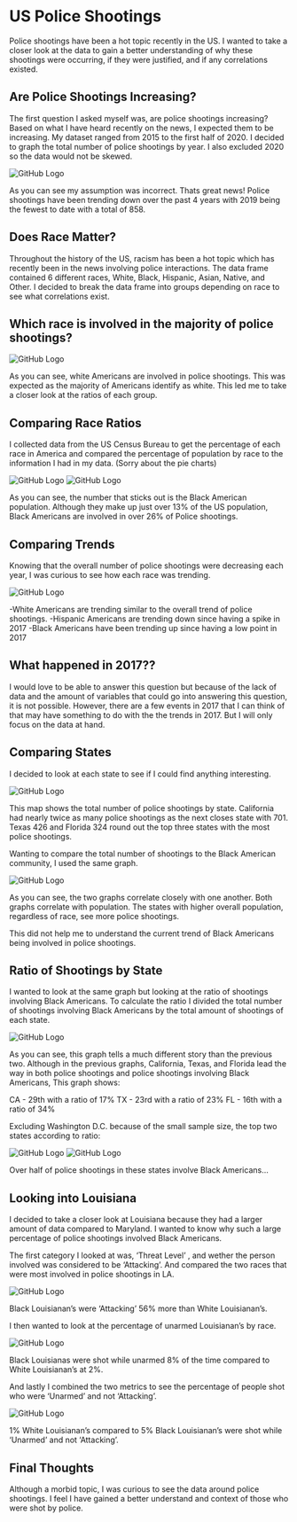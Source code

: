 # US Police Shootings

Police shootings have been a hot topic recently in the US. I wanted to take a closer look at the data to gain a better understanding of why these shootings were occurring, if they were justified, and if any correlations existed. 

## Are Police Shootings Increasing?

The first question I asked myself was, are police shootings increasing? Based on what I have heard recently on the news, I expected them to be increasing. My dataset ranged from 2015 to the first half of 2020. I decided to graph the total number of police shootings by year. I also excluded 2020 so the data would not be skewed.

![GitHub Logo](./shootings_per_year.png)

As you can see my assumption was incorrect. Thats great news! Police shootings have been trending down over the past 4 years with 2019 being the fewest to date with a total of 858.


## Does Race Matter?

Throughout the history of the US, racism has been a hot topic which has recently been in the news involving police interactions. The data frame contained 6 different races, White, Black, Hispanic, Asian, Native, and Other. I decided to break the data frame into groups depending on race to see what correlations exist.

## Which race is involved in the majority of police shootings? 

![GitHub Logo](./shootings_by_race.png)

As you can see, white Americans are involved in police shootings. This was expected as the majority of Americans identify as white. This led me to take a closer look at the ratios of each group.

## Comparing Race Ratios

I collected data from the US Census Bureau to get the percentage of each race in America and compared the percentage of population by race to the information I had in my data. (Sorry about the pie charts)


![GitHub Logo](./population_pie.png)
![GitHub Logo](./race_pie.png)

As you can see, the number that sticks out is the Black American population. Although they make up just over 13% of the US population, Black Americans are involved in over 26% of Police shootings.

## Comparing Trends

Knowing that the overall number of police shootings were decreasing each year, I was curious to see how each race was trending. 

![GitHub Logo](./shootings_per_year_race.png)

-White Americans are trending similar to the overall trend of police shootings. 
-Hispanic Americans are trending down since having a spike in 2017
-Black Americans have been trending up since having a low point in 2017

## What happened in 2017??

I would love to be able to answer this question but because of the lack of data and the amount of variables that could go into answering this question, it is not possible. However, there are a few events in 2017 that I can think of that may have something to do with the the trends in 2017. But I will only focus on the data at hand.

## Comparing States

I decided to look at each state to see if I could find anything interesting.

![GitHub Logo](./state_map.png)

This map shows the total number of police shootings by state. California had nearly twice as many police shootings as the next closes state with 701. Texas 426 and Florida 324 round out the top three states with the most police shootings.

Wanting to compare the total number of shootings to the Black American community, I used the same graph.

![GitHub Logo](./map_black_shootings.png)

As you can see, the two graphs correlate closely with one another. Both graphs correlate with population. The states with higher overall population, regardless of race, see more police shootings. 

This did not help me to understand the current trend of Black Americans being involved in police shootings.

##  Ratio of Shootings by State

I wanted to look at the same graph but looking at the ratio of shootings involving Black Americans. To calculate the ratio I divided the total number of shootings involving Black Americans by the total amount of shootings of each state.

![GitHub Logo](./map_black_ratio.png)

As you can see, this graph tells a much different story than the previous two. Although in the previous graphs, California, Texas, and Florida lead the way in both police shootings and police shootings involving Black Americans, This graph shows:

CA - 29th with a ratio of 17%
TX - 23rd with a ratio of 23%
FL - 16th with a ratio of 34%

Excluding Washington D.C. because of the small sample size, the top two states according to ratio:

![GitHub Logo](./md_ratio_donut.png)
![GitHub Logo](./la_ratio_donut.png)


Over half of police shootings in these states involve Black Americans…

## Looking into Louisiana

I decided to take a closer look at Louisiana because they had a larger amount of data compared to Maryland. I wanted to know why such a large percentage of police shootings involved Black Americans.

The first category I looked at was, ‘Threat Level’ , and wether the person involved was considered to be ‘Attacking’. And compared the two races that were most involved in police shootings in LA.

![GitHub Logo](./la_attacking_bar.png)

Black Louisianan’s were ‘Attacking’ 56% more than White Louisianan’s.

I then wanted to look at the percentage of unarmed Louisianan’s by race.

![GitHub Logo](./la_unarmed_bar.png)

Black Louisianas were shot while unarmed 8% of the time compared to White Louisianan’s at 2%.

And lastly I combined the two metrics to see the percentage of people shot who were ‘Unarmed’ and not ‘Attacking’.

![GitHub Logo](./la_unarmed&not_attacking_bar.png)

1% White Louisianan’s compared to 5% Black Louisianan’s were shot while  ‘Unarmed’ and not ‘Attacking’.

## Final Thoughts

Although a morbid topic, I was curious to see the data around police shootings. I feel I have gained a better understand and context of those who were shot by police. 


